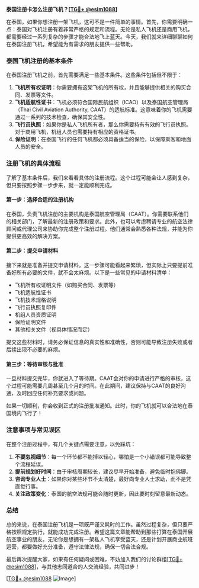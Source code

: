 **泰国注册卡怎么注册飞机？[[TG💪+ @esim1088](https://t.me/s/esim1088)]**

在泰国，如果你想注册一架飞机，这可不是一件简单的事情。首先，你需要明确一点：泰国对飞机注册有着非常严格的规定和流程。无论是私人飞机还是商用飞机，都需要经过一系列复杂的步骤才能合法地飞上蓝天。今天，我们就来详细聊聊如何在泰国注册飞机，希望能为有需求的朋友提供一些帮助。

### 泰国飞机注册的基本条件

在泰国注册飞机之前，首先需要满足一些基本条件。这些条件包括但不限于：

1. **飞机所有权证明**：你需要拥有这架飞机的所有权，并且能够提供相关的购买合同、发票等文件。
2. **飞机适航性证书**：飞机必须符合国际民航组织（ICAO）以及泰国航空管理局（Thai Civil Aviation Authority, CAAT）的适航标准。这意味着你的飞机需要通过一系列的技术检查，确保其安全性。
3. **飞行员执照**：如果你是私人飞机所有者，那么你需要持有有效的飞行员执照。对于商用飞机，机组人员也需要持有相应的资格证书。
4. **保险证明**：在泰国飞行的任何飞机都必须具备适当的保险，以保障乘客和地面人员的安全。

### 注册飞机的具体流程

了解了基本条件后，我们来看看具体的注册流程。这个过程可能会让人感到复杂，但只要按照步骤一步步来，就一定能顺利完成。

#### 第一步：选择合适的注册机构

在泰国，负责飞机注册的主要机构是泰国航空管理局（CAAT）。你需要联系他们的相关部门，了解最新的注册政策和要求。此外，也可以考虑聘请专业的航空法律顾问或代理公司来协助你完成整个注册过程。他们通常会熟悉各种法规，并能为你提供更高效的解决方案。

#### 第二步：提交申请材料

接下来就是准备并提交申请材料。这一步骤可能看起来繁琐，但实际上只要提前准备好所有必要的文件，就不会太麻烦。以下是一些常见的申请材料清单：

- 飞机所有权证明文件（如购买合同、发票等）
- 飞机适航性证书
- 飞机技术规格说明
- 飞行员执照复印件
- 机组人员资质证明
- 保险证明文件
- 其他相关文件（视具体情况而定）

提交这些材料时，请务必保证信息的真实性和准确性，否则可能导致注册失败或者后续出现不必要的麻烦。

#### 第三步：等待审核与批准

一旦材料提交完毕，你就进入了等待期。CAAT会对你的申请进行严格的审核，这个过程可能需要几周甚至几个月的时间。在此期间，建议保持与CAAT的良好沟通，及时回应任何补充要求或问题。

如果一切顺利，你会收到正式的注册批准通知。此时，你的飞机就可以合法地在泰国境内飞行了！

### 注意事项与常见误区

在整个注册过程中，有几个关键点需要注意，以免踩坑：

1. **不要忽视细节**：每一个环节都不能掉以轻心，哪怕是一个小错误都可能导致整个流程延误。
2. **提前规划好时间**：由于审核周期较长，建议尽早开始准备，避免临时抱佛脚。
3. **咨询专业人士**：如果你对某些环节不太清楚，最好向专业人士求助，而不是凭直觉行事。
4. **关注政策变化**：泰国的航空法规可能会随时更新，因此要时刻留意最新动态。

### 总结

总的来说，在泰国注册飞机是一项既严谨又耗时的工作。虽然过程复杂，但只要严格按照规定执行，就能成功完成注册。希望这篇文章能帮助到那些打算在泰国开展航空事业的朋友。无论你是想拥有一架私人飞机享受蓝天，还是计划开展商业航班运营，都要做好充分准备，遵守法律法规，确保一切合法合规。

最后再次提醒大家，如果有任何疑问或困难，不妨加入我们的讨论群组[[TG💪+ @esim1088](https://t.me/s/esim1088)]，与其他志同道合的人交流经验，共同进步！

[[TG💪+ @esim1088](https://t.me/s/esim1088) ![Image](https://i.postimg.cc/4NQfJmqS/Snipaste-2025-05-13-00-14-12.png)]